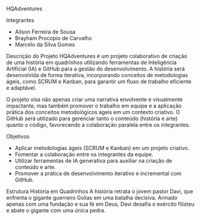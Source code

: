  HQAdventures


 Integrantes
- Ailson Ferreira de Sousa
- Brayham Procopio de Carvalho
- Marcelo da Silva Gomes

 Descrição do Projeto
HQAdventures  é um projeto colaborativo de criação de uma história em quadrinhos utilizando ferramentas de Inteligência Artificial (IA) e GitHub para a gestão do desenvolvimento. A história será desenvolvida de forma iterativa, incorporando conceitos de metodologias ágeis, como SCRUM e Kanban, para garantir um fluxo de trabalho eficiente e adaptável.

O projeto visa não apenas criar uma narrativa envolvente e visualmente impactante, mas também promover o trabalho em equipe e a aplicação prática dos conceitos metodológicos ágeis em um contexto criativo. O GitHub será utilizado para gerenciar tanto o conteúdo (história e arte) quanto o código, favorecendo a colaboração paralela entre os integrantes.

 Objetivos
- Aplicar metodologias ágeis (SCRUM e Kanban) em um projeto criativo.
- Fomentar a colaboração entre os integrantes da equipe.
- Utilizar ferramentas de IA generativa para auxiliar na criação de conteúdo e arte.
- Promover a prática de desenvolvimento iterativo e incremental com GitHub.

 Estrutura  História em Quadrinhos
A história retrata o jovem pastor Davi, que enfrenta o gigante guerreiro Golias em uma batalha decisiva. Armado apenas com uma fundação e sua fé em Deus, Davi desafia o exército filisteu e abate o gigante com uma única pedra.
